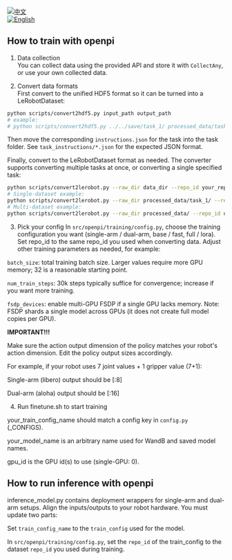 [![中文](https://img.shields.io/badge/中文-简体-blue)](./README.md)  
[![English](https://img.shields.io/badge/English-English-green)](./README_EN.md)

## How to train with openpi

1. Data collection  
You can collect data using the provided API and store it with `CollectAny`, or use your own collected data.

2. Convert data formats  
First convert to the unified HDF5 format so it can be turned into a LeRobotDataset:

```bash
python scripts/convert2hdf5.py input_path output_path
# example:
# python scripts/convert2hdf5.py ../../save/task_1/ processed_data/task_1/
```
Then move the corresponding `instructions.json` for the task into the task folder. See `task_instructions/*.json` for the expected JSON format.

Finally, convert to the LeRobotDataset format as needed. The converter supports converting multiple tasks at once, or converting a single specified task:
``` bash
python scripts/convert2lerobot.py --raw_dir data_dir --repo_id your_repo_id # --is_multi
# Single-dataset example:
python scripts/convert2lerobot.py --raw_dir processed_data/task_1/ --repo_id my_task_1
# Multi-dataset example:
python scripts/convert2lerobot.py --raw_dir processed_data/ --repo_id union_task --is_multi
```
3. Pick your config
In `src/openpi/training/config.py`, choose the training configuration you want (single-arm / dual-arm, base / fast, full / lora).
Set repo_id to the same repo_id you used when converting data.
Adjust other training parameters as needed, for example:

`batch_size`: total training batch size. Larger values require more GPU memory; 32 is a reasonable starting point.

`num_train_steps`: 30k steps typically suffice for convergence; increase if you want more training.

`fsdp_devices`: enable multi-GPU FSDP if a single GPU lacks memory. Note: FSDP shards a single model across GPUs (it does not create full model copies per GPU).

**IMPORTANT!!!**

Make sure the action output dimension of the policy matches your robot's action dimension. Edit the policy output sizes accordingly.

For example, if your robot uses 7 joint values + 1 gripper value (7+1):

Single-arm (libero) output should be [:8]

Dual-arm (aloha) output should be [:16]

4. Run finetune.sh to start training

your_train_config_name should match a config key in `config.py` (_CONFIGS).

your_model_name is an arbitrary name used for WandB and saved model names.

gpu_id is the GPU id(s) to use (single-GPU: 0).

## How to run inference with openpi
inference_model.py contains deployment wrappers for single-arm and dual-arm setups. Align the inputs/outputs to your robot hardware. You must update two parts:

Set `train_config_name` to the `train_config` used for the model.

In `src/openpi/training/config.py`, set the `repo_id` of the train_config to the dataset `repo_id` you used during training.